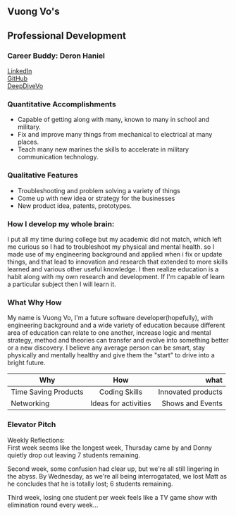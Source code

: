## Vuong Vo's 
## Professional Development

### Career Buddy: Deron Haniel

[LinkedIn](https://www.linkedin.com/in/vovo2/)    
[GitHub](https://vvo2.github.io/)    
[DeepDiveVo](https://deepdivevo.com)

### Quantitative Accomplishments

* Capable of getting along with many, known to many in school and military.
* Fix and improve many things from mechanical to electrical at many places.
* Teach many new marines the skills to accelerate in military communication technology.

### Qualitative Features

* Troubleshooting and problem solving a variety of things
* Come up with new idea or strategy for the businesses
* New product idea, patents, prototypes.

### How I develop my whole brain:
I put all my time during college but my academic did not match, which left me curious so I had to troubleshoot my physical and mental health. so I made use of my engineering background and applied when i fix or update things, and that lead to innovation and research that extended to more skills learned and various other useful knowledge. I then realize education is a habit along with my own research and development. If I'm capable of learn a particular subject then I will learn it.


### What Why How
My name is Vuong Vo, I'm a future software developer(hopefully), with engineering background and a wide variety of education because different area of education can relate to one another, increase logic and mental strategy, method and theories can transfer and evolve into something better or a new discovery. I believe any average person can be smart, stay physically and mentally healthy and give them the "start" to drive into a bright future.

| Why       | How       | what     |
| --------- |:---------:| --------:|
| Time Saving Products | Coding Skills | Innovated products |
| Networking | Ideas for activities | Shows and Events |

### Elevator Pitch


Weekly Reflections:    
First week seems like the longest week, Thursday came by and Donny quietly drop out leaving 7 students remaining.

Second week, some confusion had clear up, but we're all still lingering in the abyss. By Wednesday, as we're all being interrogatated, we lost Matt as he concludes that he is totally lost; 6 students remaining. 

Third week, losing one student per week feels like a TV game show with elimination round every week...
